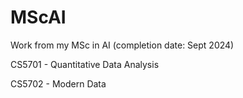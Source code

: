 # MScAI
Work from my MSc in AI (completion date: Sept 2024)

CS5701 - Quantitative Data Analysis

CS5702 - Modern Data
